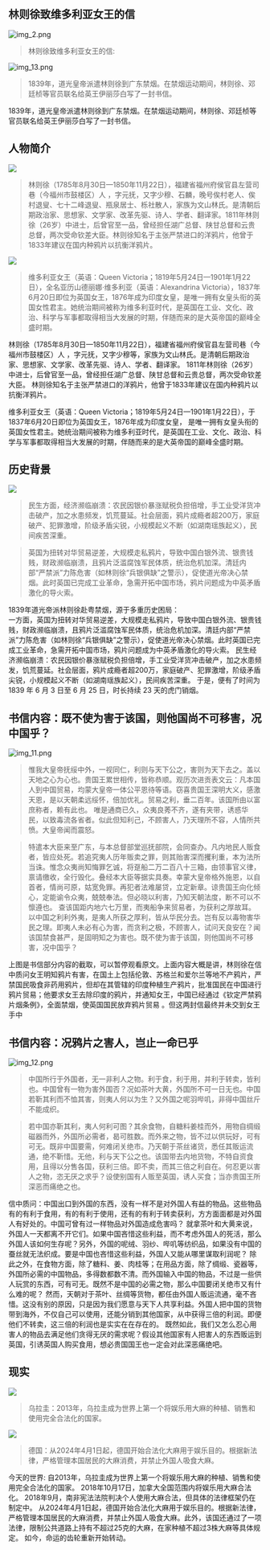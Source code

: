 ## 林则徐致维多利亚女王的信

![img_2.png](img_2.png)

> 林则徐致维多利亚女王的信:

![img_13.png](img_13.png)

> 1839年，道光皇帝派遣林则徐到广东禁烟。在禁烟运动期间，林则徐、邓廷桢等官员联名给英王伊丽莎白写了一封书信。

1839年，道光皇帝派遣林则徐到广东禁烟。在禁烟运动期间，林则徐、邓廷桢等官员联名给英王伊丽莎白写了一封书信。

## 人物简介

![](img.png)

> 林则徐（1785年8月30日—1850年11月22日），福建省福州府侯官县左营司巷（今福州市鼓楼区）人 ，字元抚，又字少穆、石麟，晚号俟村老人、俟村退叟、七十二峰退叟、瓶泉居士、栎社散人，家族为文山林氏。是清朝后期政治家、思想家、文学家、改革先驱、诗人、学者、翻译家。1811年林则徐（26岁）中进士，后曾官至一品，曾经担任湖广总督、陕甘总督和云贵总督，两次受命钦差大臣。林则徐知名于主张严禁进口的洋鸦片，他曾于1833年建议在国内种鸦片以抗衡洋鸦片。

![](img_1.png)

> 维多利亚女王（英语：Queen Victoria；1819年5月24日—1901年1月22日），全名亚历山德丽娜·维多利亚（英语：Alexandrina Victoria），1837年6月20日即位为英国女王，1876年成为印度女皇，是唯一拥有女皇头衔的英国女性君主。她统治期间被称为维多利亚时代，是英国在工业、文化、政治、科学与军事都取得相当大发展的时期，伴随而来的是大英帝国的巅峰全盛时期。

林则徐（1785年8月30日—1850年11月22日），福建省福州府侯官县左营司巷（今福州市鼓楼区）人
，字元抚，又字少穆等，家族为文山林氏。是清朝后期政治家、思想家、文学家、改革先驱、诗人、学者、翻译家。
1811年林则徐（26岁）中进士，后曾官至一品，曾经担任湖广总督、陕甘总督和云贵总督，两次受命钦差大臣。
林则徐知名于主张严禁进口的洋鸦片，他曾于1833年建议在国内种鸦片以抗衡洋鸦片。

维多利亚女王（英语：Queen Victoria；1819年5月24日—1901年1月22日），于1837年6月20日即位为英国女王，1876年成为印度女皇，
是唯一拥有女皇头衔的英国女性君主。她统治期间被称为维多利亚时代，是英国在工业、文化、政治、科学与军事都取得相当大发展的时期，伴随而来的是大英帝国的巅峰全盛时期。

## 历史背景

![](img_10.png)
> 民生方面，经济濒临崩溃：农民因银价暴涨赋税负担倍增，手工业受洋货冲击破产，加之水患频发，饥荒蔓延。社会层面，鸦片成瘾者超200万，家庭破产、犯罪激增，阶级矛盾尖锐，小规模起义不断（如湖南瑶族起义），民间疾苦深重。

> 英国为扭转对华贸易逆差，大规模走私鸦片，导致中国白银外流、银贵钱贱，财政濒临崩溃，且鸦片泛滥腐蚀军民体质，统治危机加深。清廷内部“严禁派”力陈危害（如林则徐“兵银俱缺”之警示），促使道光帝决心禁烟。此时英国已完成工业革命，急需开拓中国市场，鸦片问题成为中英矛盾激化的导火索。

1839年道光帝派林则徐赴粤禁烟，源于多重历史困局：  
一方面，英国为扭转对华贸易逆差，大规模走私鸦片，导致中国白银外流、银贵钱贱，财政濒临崩溃，且鸦片泛滥腐蚀军民体质，统治危机加深。清廷内部“严禁派”力陈危害（如林则徐“兵银俱缺”之警示），促使道光帝决心禁烟。此时英国已完成工业革命，急需开拓中国市场，鸦片问题成为中英矛盾激化的导火索。
民生经济濒临崩溃：农民因银价暴涨赋税负担倍增，手工业受洋货冲击破产，加之水患频发，饥荒蔓延。社会层面，鸦片成瘾者超200万，家庭破产、犯罪激增，阶级矛盾尖锐，小规模起义不断（如湖南瑶族起义），民间疾苦深重。
于是，便有了时间为 1839 年 6 月 3 日至 6 月 25 日，时长持续 23 天的虎门销烟。



## 书信内容：既不使为害于该国，则他国尚不可移害，况中国乎？

![img_11.png](img_11.png)

> 惟我大皇帝抚绥中外，一视同仁，利则与天下公之，害则为天下去之。盖以天地之心为心也。贵国王累世相传，皆称恭顺。观历次进贡表文云：凡本国人到中国贸易，均蒙大皇帝一体公平恩待等语。窃喜贵国王深明大义，感激天恩，是以天朝柔远绥怀，倍加优礼。贸易之利，垂二百年。该国所由以富庶称者，赖有此也。
唯是通商已久，众夷良莠不齐，遂有夹带，诱惑华民，以致毒流各省者。似此但知利己，不顾害人，乃天理所不容，人情所共愤。大皇帝闻而震怒。

> 特遣本大臣来至广东，与本总督部堂巡抚部院，会同查办。凡内地民人贩食者，皆应处死。若追究夷人历年贩卖之罪，则其贻害深而攫利重，本为法所当诛。惟念众夷尚知悔罪乞诚，将趸船二万二百八十三箱，由领事官义律，禀请缴收，全行毁化。叠经本大臣等据实具奏。幸蒙大皇帝格外施恩，以自首者，情尚可原，姑宽免罪。再犯者法难屡贷，立定新章。谅贵国王向化倾心，定能谕令众夷，兢兢奉法。但必晓以利害，乃知天朝法度，断不可以不懔遵也。
查该国距内地六七万里，而夷船争来贸易者，为获利之厚故耳。以中国之利利外夷，是夷人所获之厚利，皆从华民分去。岂有反以毒物害华民之理。即夷人未必有心为害，而贪利之极，不顾害人，试问天良安在？闻该国禁食甚严，是固明知之为害也。既不使为害于该国，则他国尚不可移害，况中国乎？

上图是书信部分内容的截取，可以暂停观看原文。上面内容大概是讲，林则徐在信中质问女王明知鸦片有害，在国土上包括伦敦、苏格兰和爱尔兰等地不产鸦片，严禁国民吸食非药用鸦片，但却在其管辖的印度种植生产鸦片，批准国民在中国进行鸦片贸易；他要求女王去除印度的鸦片，并通知女王，中国已经通过《钦定严禁鸦片烟条例》，全面禁烟，使英国国民放弃鸦片贸易
。但这两封信最终并未交到女王手中

## 书信内容：况鸦片之害人，岂止一命已乎

![img_12.png](img_12.png)
> 中国所行于外国者，无一非利人之物。利于食，利于用，并利于转卖，皆利也。中国曾有一物为害外国否？况如茶叶大黄，外国所不可一日无也。中国若靳其利而不恤其害，则夷人何以为生？又外国之呢羽哔叽，非得中国丝斤不能成织。

> 若中国亦靳其利，夷人何利可图？其余食物，自糖料姜桂而外，用物自绸缎磁器而外，外国所必需者，曷可胜数。而外来之物，皆不过以供玩好，可有可无。既非中国要需，何难闭关绝市。乃天朝于茶丝诸货，悉任其贩运流通，绝不靳惜。无他，利与天下公之也。该国带去内地货物，不特自资食用，且得以分售各国，获利三倍。即不卖，而其三倍之利自在。何忍更以害人之物，恣无厌之求乎？设使别国有人贩至英国，诱人买食；当亦贵国王所深恶而痛绝之也。

信中质问：中国出口到外国的东西，没有一样不是对外国人有益的物品。这些物品有的有利于食用，有的有利于使用，还有的有利于转卖获利，方方面面都是对外国人有好处的。中国可曾有过一样物品对外国造成危害吗？
就拿茶叶和大黄来说，外国人一天都离不开它们。如果中国吝惜这些利益，而不考虑外国人的死活，那么外国人该如何生存呢？另外，外国的呢绒、羽纱、哔叽等纺织品，如果没有中国的蚕丝就无法织成。要是中国也吝惜这些利益，外国人又能从哪里谋取利润呢？
除此之外，在食物方面，除了糖料、姜、肉桂等；在用品方面，除了绸缎、瓷器等，外国所必需的中国物品，多得数都数不清。而外国输入中国的物品，不过是一些供人玩赏的东西，可有可无。既然不是中国的必需之物，那么中国要闭关绝市又有什么难的呢？
然而，天朝对于茶叶、丝绸等货物，都任由外国人贩运流通，毫不吝惜。这没有别的原因，只是因为我们愿意与天下人共享利益。外国人把中国的货物带到海外，不仅自己可以使用，还能分销到其他国家，从中获得三倍的利润。即便他们不转卖，这三倍的利润也是实实在在存在的。
既然如此，我们又怎么忍心用害人的物品去满足他们贪得无厌的需求呢？假设其他国家有人把害人的东西贩运到英国，引诱英国人购买食用，想必贵国国王也一定会对此深恶痛绝吧。

## 现实

![](img_5.png)

> 乌拉圭：2013年，乌拉圭成为世界上第一个将娱乐用大麻的种植、销售和使用完全合法化的国家。


![](img_8.png)

> 德国：从2024年4月1日起，德国开始合法化大麻用于娱乐目的。根据新法律，严格管理本国居民的大麻消费，并禁止外国人吸食大麻。

今天的世界:
自2013年，乌拉圭成为世界上第一个将娱乐用大麻的种植、销售和使用完全合法化的国家。
2018年10月17日，加拿大全国范围内将娱乐用大麻合法化。
2018年9月，南非宪法法院判决个人使用大麻合法，但具体的法律框架仍在制定中。
从2024年4月1日起，德国开始合法化大麻用于娱乐目的。根据新法律，严格管理本国居民的大麻消费，并禁止外国人吸食大麻。此外，该国还通过了一项法律，限制公共道路上持有不超过25克的大麻，在家种植不超过3株大麻等具体规定。
如今，命运的齿轮重新开始转动。
